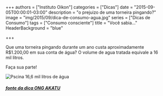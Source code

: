 +++
authors = ["Instituto Oikon"]
categories = ["Dicas"]
date = "2015-09-05T00:00:01-03:00"
description = "o prejuizo de uma torneira pingando?"
image = "img/2015/09/dica-de-consumo-agua.jpg"
series = ["Dicas de Consumo"]
tags = ["Consumo consciente"]
title = "Você sabia..."
  HeaderBackground = "blue"

+++

Que uma torneira pingando durante um ano custa aproximadamente R$1.200,00 em sua conta de água? O volume de agua tratada equivale a 16 mil litros.

Faça sua parte!

![Pscina 16,6 mil litros de água](https://s3-sa-east-1.amazonaws.com/blog.autoconexao.org.br/img/2015/09/cataratas-do-iguac%CC%A7u.jpg)



##### [fonte da dica ONG AKATU](http://www.akatu.org.br/Dicas)
